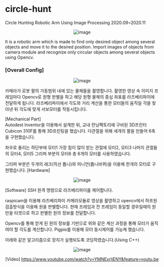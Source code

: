 # circle-hunt
Circle Hunting Robotic Arm Using Image Processing
2020.09~2020.11<div align=center>
![image](https://github.com/moonjayden/circle-hunt/assets/139466574/0128872d-4027-45ba-8511-dda0e81023a9)
<div align=left>
It is a robotic arm which is made to find only desired object among several objects and move it to the desired position. Import images of objects from camera module and recognize only circular objects among several objects using Opencv.


 
### [Overall Config]
<div align=center>

![image](https://github.com/moonjayden/circle-hunt/assets/139466574/867ab801-93b9-493b-988a-bc78097bac88)
<div align=left>

 
카메라가 로봇 팔의 가동범위 내에 있는 물체들을 촬영합니다.  촬영한 영상 속 이미지 프레임마다 Opencv로 원형 판별을 하고 해당 원형 물체의 중심 좌표를 라즈베리파이에 전달하게 됩니다. 라즈베리파이에서 각도와 거리 계산을 통한 모터들의 움직일 각을 찾아낸 뒤 각도에 맞게 서보모터를 작동시킵니다. 

[Mechanical Part]  
Autodest Inventor을 이용해서 설계한 뒤, 교내 런닝팩토리에 구비된 3D프린터 Cubicon 310F를 통해 3D프린팅을 했습니다.
다관절을 위해 세개의 팔을 만들어 6축을 구현했습니다.
 
좌우로 돌리는 하단부에 모터1
가장 힘이 많이 받는 관절에 모터2, 모터3
나머지 관절들의 모터4, 모터5
그리퍼 부분의 모터6
총 6개의 모터를 사용하였습니다.
 
그리퍼 부분은 두개의 래크(직선 톱니)와 피니언(톱니바퀴)을 이용해  한개의 모터로 구현했습니다. 
[Hardware]<div align=center>
![image](https://github.com/moonjayden/circle-hunt/assets/139466574/e7dd4199-df17-4497-b40f-f8dc10834bf7)
<div align=left>
[Software]
SSH 원격 명령으로 라즈베리파이를 제어합니다. 
 
raspicam을 이용해 라즈베리파이 카메라모듈로 영상을 촬영하고 opencv에서 하프원 검출방식을 이용해 원을 판별합니다. 현재 프레임과 전 프레임이 동일할 경우일때의 원만을 타겟으로 하고 판별한 원의 정보를 전달합니다.
 
Opencv를 통해 얻게 된 원의 정보를 기반으로 위와 같은 계산 과정을 통해 모터가 움직여야 할 각도를 계산합니다.
Pigpio를 이용해 모터 동시제어를 가능케 했습니다.
 
아래와 같은 알고리즘으로 장치가 실행되도록 코딩하였습니다.(Using C++)<div align=center>
![image](https://github.com/moonjayden/circle-hunt/assets/139466574/498ceaa9-1d85-4c3c-9a9b-bd804cefa63e)

[Video]
https://www.youtube.com/watch?v=YMNExrljENY&feature=youtu.be
 

